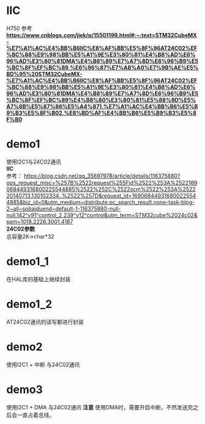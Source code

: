 # IIC
H750
参考  
 **https://www.cnblogs.com/jiek/p/15501199.html#:~:text=STM32CubeMX-%E7%A1%AC%E4%BB%B6IIC%E8%AF%BB%E5%8F%96AT24C02%EF%BC%88%E9%98%BB%E5%A1%9E%E3%80%81%E4%B8%AD%E6%96%AD%E3%80%81DMA%E4%B8%89%E7%A7%8D%E6%96%B9%E5%BC%8F%EF%BC%89,%E6%96%87%E7%AB%A0%E7%9B%AE%E5%BD%95%20STM32CubeMX-%E7%A1%AC%E4%BB%B6IIC%E8%AF%BB%E5%8F%96AT24C02%EF%BC%88%E9%98%BB%E5%A1%9E%E3%80%81%E4%B8%AD%E6%96%AD%E3%80%81DMA%E4%B8%89%E7%A7%8D%E6%96%B9%E5%BC%8F%EF%BC%89%E4%B8%80%E3%80%81%E5%88%9D%E5%A7%8B%E5%87%86%E5%A4%871.%E7%A1%AC%E4%BB%B6%E5%B9%B3%E5%8F%B02.%E8%BD%AF%E4%BB%B6%E5%B9%B3%E5%8F%B0**
# demo1
使用I2C1与24C02通讯  
**IIC**  
参考：
https://blog.csdn.net/qq_35697978/article/details/116375880?ops_request_misc=%257B%2522request%255Fid%2522%253A%2522169068449316800225544885%2522%252C%2522scm%2522%253A%252220140713.130102334..%2522%257D&request_id=169068449316800225544885&biz_id=0&utm_medium=distribute.pc_search_result.none-task-blog-2~all~sobaiduend~default-1-116375880-null-null.142^v91^control_2,239^v12^control&utm_term=STM32cube%2024c02&spm=1018.2226.3001.4187  
**24C02参数**  
总容量2K->char*32

# demo1_1
在HAL库的基础上继续封装  

# demo1_2
AT24C02通讯的读写都进行封装

# demo2
使用I2C1 + 中断 与24C02通讯 

# demo3
使用I2C1 + DMA 与24C02通讯
**注意**
使用DMA时，需要开启中断，不然发送完之后会一直占着总线。 